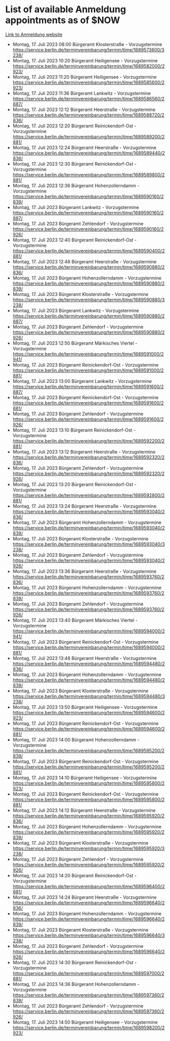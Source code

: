 # List of available Anmeldung appointments as of $NOW
[Link to Anmeldung website](https://service.berlin.de/terminvereinbarung/termin/tag.php?termin=1&anliegen[]=120686&dienstleisterlist=122210,122217,327316,122219,327312,122227,327314,122231,327346,122243,327348,122254,122252,329742,122260,329745,122262,329748,122271,327278,122273,327274,122277,327276,330436,122280,327294,122282,327290,122284,327292,122291,327270,122285,327266,122286,327264,122296,327268,150230,329760,122297,327286,122294,327284,122312,329763,122314,329775,122304,327330,122311,327334,122309,327332,317869,122281,327352,122279,329772,122283,122276,327324,122274,327326,122267,329766,122246,327318,122251,327320,122257,327322,122208,327298,122226,327300&herkunft=http%3A%2F%2Fservice.berlin.de%2Fdienstleistung%2F120686%2F)
- Montag, 17. Juli 2023 08:00 Bürgeramt Klosterstraße - Vorzugstermine https://service.berlin.de/terminvereinbarung/termin/time/1689573600/3238/
- Montag, 17. Juli 2023 10:20 Bürgeramt Heiligensee - Vorzugstermine https://service.berlin.de/terminvereinbarung/termin/time/1689582000/2923/
- Montag, 17. Juli 2023 11:20 Bürgeramt Heiligensee - Vorzugstermine https://service.berlin.de/terminvereinbarung/termin/time/1689585600/2923/
- Montag, 17. Juli 2023 11:36 Bürgeramt Lankwitz - Vorzugstermine https://service.berlin.de/terminvereinbarung/termin/time/1689586560/2887/
- Montag, 17. Juli 2023 12:12 Bürgeramt Heerstraße - Vorzugstermine https://service.berlin.de/terminvereinbarung/termin/time/1689588720/2836/
- Montag, 17. Juli 2023 12:20 Bürgeramt Reinickendorf-Ost - Vorzugstermine https://service.berlin.de/terminvereinbarung/termin/time/1689589200/2881/
- Montag, 17. Juli 2023 12:24 Bürgeramt Heerstraße - Vorzugstermine https://service.berlin.de/terminvereinbarung/termin/time/1689589440/2836/
- Montag, 17. Juli 2023 12:30 Bürgeramt Reinickendorf-Ost - Vorzugstermine https://service.berlin.de/terminvereinbarung/termin/time/1689589800/2881/
- Montag, 17. Juli 2023 12:36 Bürgeramt Hohenzollerndamm - Vorzugstermine https://service.berlin.de/terminvereinbarung/termin/time/1689590160/2839/
- Montag, 17. Juli 2023  Bürgeramt Lankwitz - Vorzugstermine https://service.berlin.de/terminvereinbarung/termin/time/1689590160/2887/
- Montag, 17. Juli 2023  Bürgeramt Zehlendorf - Vorzugstermine https://service.berlin.de/terminvereinbarung/termin/time/1689590160/2926/
- Montag, 17. Juli 2023 12:40 Bürgeramt Reinickendorf-Ost - Vorzugstermine https://service.berlin.de/terminvereinbarung/termin/time/1689590400/2881/
- Montag, 17. Juli 2023 12:48 Bürgeramt Heerstraße - Vorzugstermine https://service.berlin.de/terminvereinbarung/termin/time/1689590880/2836/
- Montag, 17. Juli 2023  Bürgeramt Hohenzollerndamm - Vorzugstermine https://service.berlin.de/terminvereinbarung/termin/time/1689590880/2839/
- Montag, 17. Juli 2023  Bürgeramt Klosterstraße - Vorzugstermine https://service.berlin.de/terminvereinbarung/termin/time/1689590880/3238/
- Montag, 17. Juli 2023  Bürgeramt Lankwitz - Vorzugstermine https://service.berlin.de/terminvereinbarung/termin/time/1689590880/2887/
- Montag, 17. Juli 2023  Bürgeramt Zehlendorf - Vorzugstermine https://service.berlin.de/terminvereinbarung/termin/time/1689590880/2926/
- Montag, 17. Juli 2023 12:50 Bürgeramt Märkisches Viertel - Vorzugstermine https://service.berlin.de/terminvereinbarung/termin/time/1689591000/2941/
- Montag, 17. Juli 2023  Bürgeramt Reinickendorf-Ost - Vorzugstermine https://service.berlin.de/terminvereinbarung/termin/time/1689591000/2881/
- Montag, 17. Juli 2023 13:00 Bürgeramt Lankwitz - Vorzugstermine https://service.berlin.de/terminvereinbarung/termin/time/1689591600/2887/
- Montag, 17. Juli 2023  Bürgeramt Reinickendorf-Ost - Vorzugstermine https://service.berlin.de/terminvereinbarung/termin/time/1689591600/2881/
- Montag, 17. Juli 2023  Bürgeramt Zehlendorf - Vorzugstermine https://service.berlin.de/terminvereinbarung/termin/time/1689591600/2926/
- Montag, 17. Juli 2023 13:10 Bürgeramt Reinickendorf-Ost - Vorzugstermine https://service.berlin.de/terminvereinbarung/termin/time/1689592200/2881/
- Montag, 17. Juli 2023 13:12 Bürgeramt Heerstraße - Vorzugstermine https://service.berlin.de/terminvereinbarung/termin/time/1689592320/2836/
- Montag, 17. Juli 2023  Bürgeramt Zehlendorf - Vorzugstermine https://service.berlin.de/terminvereinbarung/termin/time/1689592320/2926/
- Montag, 17. Juli 2023 13:20 Bürgeramt Reinickendorf-Ost - Vorzugstermine https://service.berlin.de/terminvereinbarung/termin/time/1689592800/2881/
- Montag, 17. Juli 2023 13:24 Bürgeramt Heerstraße - Vorzugstermine https://service.berlin.de/terminvereinbarung/termin/time/1689593040/2836/
- Montag, 17. Juli 2023  Bürgeramt Hohenzollerndamm - Vorzugstermine https://service.berlin.de/terminvereinbarung/termin/time/1689593040/2839/
- Montag, 17. Juli 2023  Bürgeramt Klosterstraße - Vorzugstermine https://service.berlin.de/terminvereinbarung/termin/time/1689593040/3238/
- Montag, 17. Juli 2023  Bürgeramt Zehlendorf - Vorzugstermine https://service.berlin.de/terminvereinbarung/termin/time/1689593040/2926/
- Montag, 17. Juli 2023 13:36 Bürgeramt Heerstraße - Vorzugstermine https://service.berlin.de/terminvereinbarung/termin/time/1689593760/2836/
- Montag, 17. Juli 2023  Bürgeramt Hohenzollerndamm - Vorzugstermine https://service.berlin.de/terminvereinbarung/termin/time/1689593760/2839/
- Montag, 17. Juli 2023  Bürgeramt Zehlendorf - Vorzugstermine https://service.berlin.de/terminvereinbarung/termin/time/1689593760/2926/
- Montag, 17. Juli 2023 13:40 Bürgeramt Märkisches Viertel - Vorzugstermine https://service.berlin.de/terminvereinbarung/termin/time/1689594000/2941/
- Montag, 17. Juli 2023  Bürgeramt Reinickendorf-Ost - Vorzugstermine https://service.berlin.de/terminvereinbarung/termin/time/1689594000/2881/
- Montag, 17. Juli 2023 13:48 Bürgeramt Heerstraße - Vorzugstermine https://service.berlin.de/terminvereinbarung/termin/time/1689594480/2836/
- Montag, 17. Juli 2023  Bürgeramt Hohenzollerndamm - Vorzugstermine https://service.berlin.de/terminvereinbarung/termin/time/1689594480/2839/
- Montag, 17. Juli 2023  Bürgeramt Klosterstraße - Vorzugstermine https://service.berlin.de/terminvereinbarung/termin/time/1689594480/3238/
- Montag, 17. Juli 2023 13:50 Bürgeramt Heiligensee - Vorzugstermine https://service.berlin.de/terminvereinbarung/termin/time/1689594600/2923/
- Montag, 17. Juli 2023  Bürgeramt Reinickendorf-Ost - Vorzugstermine https://service.berlin.de/terminvereinbarung/termin/time/1689594600/2881/
- Montag, 17. Juli 2023 14:00 Bürgeramt Hohenzollerndamm - Vorzugstermine https://service.berlin.de/terminvereinbarung/termin/time/1689595200/2839/
- Montag, 17. Juli 2023  Bürgeramt Reinickendorf-Ost - Vorzugstermine https://service.berlin.de/terminvereinbarung/termin/time/1689595200/2881/
- Montag, 17. Juli 2023 14:10 Bürgeramt Heiligensee - Vorzugstermine https://service.berlin.de/terminvereinbarung/termin/time/1689595800/2923/
- Montag, 17. Juli 2023  Bürgeramt Reinickendorf-Ost - Vorzugstermine https://service.berlin.de/terminvereinbarung/termin/time/1689595800/2881/
- Montag, 17. Juli 2023 14:12 Bürgeramt Heerstraße - Vorzugstermine https://service.berlin.de/terminvereinbarung/termin/time/1689595920/2836/
- Montag, 17. Juli 2023  Bürgeramt Hohenzollerndamm - Vorzugstermine https://service.berlin.de/terminvereinbarung/termin/time/1689595920/2839/
- Montag, 17. Juli 2023  Bürgeramt Klosterstraße - Vorzugstermine https://service.berlin.de/terminvereinbarung/termin/time/1689595920/3238/
- Montag, 17. Juli 2023  Bürgeramt Zehlendorf - Vorzugstermine https://service.berlin.de/terminvereinbarung/termin/time/1689595920/2926/
- Montag, 17. Juli 2023 14:20 Bürgeramt Reinickendorf-Ost - Vorzugstermine https://service.berlin.de/terminvereinbarung/termin/time/1689596400/2881/
- Montag, 17. Juli 2023 14:24 Bürgeramt Heerstraße - Vorzugstermine https://service.berlin.de/terminvereinbarung/termin/time/1689596640/2836/
- Montag, 17. Juli 2023  Bürgeramt Hohenzollerndamm - Vorzugstermine https://service.berlin.de/terminvereinbarung/termin/time/1689596640/2839/
- Montag, 17. Juli 2023  Bürgeramt Klosterstraße - Vorzugstermine https://service.berlin.de/terminvereinbarung/termin/time/1689596640/3238/
- Montag, 17. Juli 2023  Bürgeramt Zehlendorf - Vorzugstermine https://service.berlin.de/terminvereinbarung/termin/time/1689596640/2926/
- Montag, 17. Juli 2023 14:30 Bürgeramt Reinickendorf-Ost - Vorzugstermine https://service.berlin.de/terminvereinbarung/termin/time/1689597000/2881/
- Montag, 17. Juli 2023 14:36 Bürgeramt Hohenzollerndamm - Vorzugstermine https://service.berlin.de/terminvereinbarung/termin/time/1689597360/2839/
- Montag, 17. Juli 2023  Bürgeramt Zehlendorf - Vorzugstermine https://service.berlin.de/terminvereinbarung/termin/time/1689597360/2926/
- Montag, 17. Juli 2023 14:50 Bürgeramt Heiligensee - Vorzugstermine https://service.berlin.de/terminvereinbarung/termin/time/1689598200/2923/
